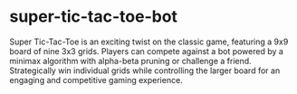# super-tic-tac-toe-bot
Super Tic-Tac-Toe is an exciting twist on the classic game, featuring a 9x9 board of nine 3x3 grids. Players can compete against a bot powered by a minimax algorithm with alpha-beta pruning or challenge a friend. Strategically win individual grids while controlling the larger board for an engaging and competitive gaming experience.
